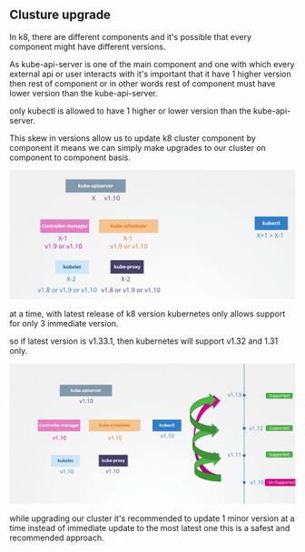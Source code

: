 ## Clusture upgrade 

In k8, there are different components and it's possible that every component might have different versions.

As kube-api-server is one of the main component and one with which every external api or user interacts with it's important that it have 1 higher version then rest of component or in other words rest of component must have lower version than the kube-api-server.

only kubectl is allowed to have 1 higher or lower version than the kube-api-server.

This skew in versions allow us to update k8 cluster component by component it means we can simply make upgrades to our cluster on component to component basis.

![alt text](Image/ClusterUpgrade-image.png)

at a time, with latest release of k8 version kubernetes only allows support for only 3 immediate version.

so if latest version is v1.33.1, then kubernetes will support v1.32 and 1.31 only.


![alt text](Image/ClusterUpgrade-image-1.png)

while upgrading our cluster it's recommended to update 1 minor version at a time instead of immediate update to the most latest one this is a safest and recommended approach.